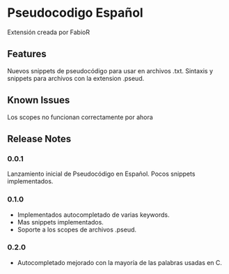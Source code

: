 # Pseudocodigo Español

Extensión creada por FabioR

## Features

Nuevos snippets de pseudocódigo para usar en archivos .txt.
Sintaxis y snippets para archivos con la extension .pseud.

## Known Issues

Los scopes no funcionan correctamente por ahora

## Release Notes

### 0.0.1

Lanzamiento inicial de Pseudocódigo en Español. Pocos snippets implementados. 


### 0.1.0

- Implementados autocompletado de varias keywords.
- Mas snippets implementados.
- Soporte a los scopes de archivos .pseud.

### 0.2.0

- Autocompletado mejorado con la mayoría de las palabras usadas en C.
